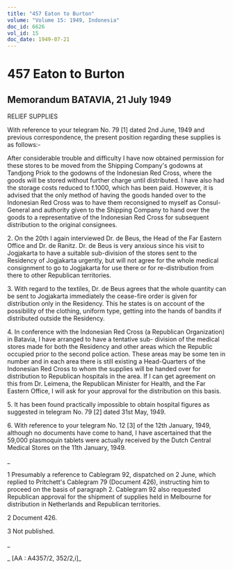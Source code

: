 ```yaml
---
title: "457 Eaton to Burton"
volume: "Volume 15: 1949, Indonesia"
doc_id: 6626
vol_id: 15
doc_date: 1949-07-21
---
```


# 457 Eaton to Burton

## Memorandum BATAVIA, 21 July 1949

RELIEF SUPPLIES

With reference to your telegram No. 79 [1] dated 2nd June, 1949 and previous correspondence, the present position regarding these supplies is as follows:-

After considerable trouble and difficulty I have now obtained permission for these stores to be moved from the Shipping Company's godowns at Tandjong Priok to the godowns of the Indonesian Red Cross, where the goods will be stored without further charge until distributed. I have also had the storage costs reduced to f.1000, which has been paid. However, it is advised that the only method of having the goods handed over to the Indonesian Red Cross was to have them reconsigned to myself as Consul-General and authority given to the Shipping Company to hand over the goods to a representative of the Indonesian Red Cross for subsequent distribution to the original consignees.

2\. On the 20th I again interviewed Dr. de Beus, the Head of the Far Eastern Office and Dr. de Ranitz. Dr. de Beus is very anxious since his visit to Jogjakarta to have a suitable sub-division of the stores sent to the Residency of Jogjakarta urgently, but will not agree for the whole medical consignment to go to Jogjakarta for use there or for re-distribution from there to other Republican territories.

3\. With regard to the textiles, Dr. de Beus agrees that the whole quantity can be sent to Jogjakarta immediately the cease-fire order is given for distribution only in the Residency. This he states is on account of the possibility of the clothing, uniform type, getting into the hands of bandits if distributed outside the Residency.

4\. In conference with the Indonesian Red Cross (a Republican Organization) in Batavia, I have arranged to have a tentative sub- division of the medical stores made for both the Residency and other areas which the Republic occupied prior to the second police action. These areas may be some ten in number and in each area there is still existing a Head-Quarters of the Indonesian Red Cross to whom the supplies will be handed over for distribution to Republican hospitals in the area. If I can get agreement on this from Dr. Leimena, the Republican Minister for Health, and the Far Eastern Office, I will ask for your approval for the distribution on this basis.

5\. It has been found practically impossible to obtain hospital figures as suggested in telegram No. 79 [2] dated 31st May, 1949.

6\. With reference to your telegram No. 12 [3] of the 12th January, 1949, although no documents have come to hand, I have ascertained that the 59,000 plasmoquin tablets were actually received by the Dutch Central Medical Stores on the 11th January, 1949.

_

1 Presumably a reference to Cablegram 92, dispatched on 2 June, which replied to Pritchett's Cablegram 79 (Document 426), instructing him to proceed on the basis of paragraph 2. Cablegram 92 also requested Republican approval for the shipment of supplies held in Melbourne for distribution in Netherlands and Republican territories.

2 Document 426.

3 Not published.

_

_ [AA : A4357/2, 352/2,i]_
